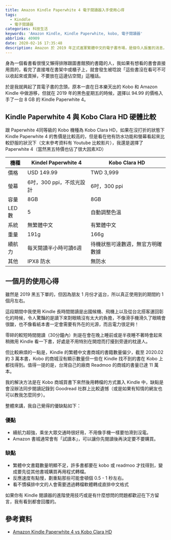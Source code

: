 ```yaml
---
title: Amazon Kindle Paperwhite 4 電子閱讀器入手使用心得
tags:
  - Kinddle
  - 電子閱讀器
categories: 科技生活
keywords: 'Amazon Kindle, Kindle Paperwhite, kobo, 電子閱讀器'
abbrlink: 40909
date: 2020-02-16 17:35:48
description: Amazon 於 2019 年正式進軍繁體中文的電子書市場，是個令人振奮的消息，但還是有些不足之處。現在就來看看 Amazon Kindle 的使用心得吧！
---
```


身為一個看書看很慢又懶得排隊跟圖書館預約書籍的人，我如果有想看的書會直接用買的，看完了直接堆在書架中或櫃子上，就會發生被唸說「這些書沒在看可不可以收起來或賣掉，不要放在這邊佔空間」這種話。

於是我就興起了買電子書的念頭，原本一直在日本樂天出的 Kobo 和 Amazon Kindle 中做游移，但就在 2019 年的黑色星期五的時候，選擇以 94.99 的價格入手了一台 8 GB 的 Kindle Paperwhite 4。

<!--more-->

## Kindle Paperwhite 4 與 Kobo Clara HD 硬體比較
跟 Paperwhite 4同等級的 Kobo 機種為 Kobo Clara HD，如果在沒打折的狀態下 Kindle Paperwhite 4 的售價是比較高的，但是看在他有防水功能和螢幕看起來比較舒服的狀況下（文末參考資料有 Youtube 比較影片），我還是選擇了 Paperwhite 4（當然黑五特價也佔了很大因素XD）

| 機種 | Kindel Paperwhite 4 | Kobo Clara HD |
| - | - | - |
| 價格 | USD 149.99 | TWD 3,999 |
| 螢幕 |  6吋，300 ppi，不炫光設計 | 6吋，300 ppi |
| 容量 | 8GB | 8GB |
| LED數 | 5 | 自動調整色溫 |
| 系統 | 無繁體中文 | 有繁體中文
| 重量 | 191g | 166g |
| 續航力 | 每天閱讀半小時可讀6週 | 待機狀態可達數週，無官方明確數據 |
| 其他 | IPX8 防水 | 無防水 |


## 一個月的使用心得
雖然是 2019 黑五下單的，但因為朋友 1 月份才返台，所以真正使用到的期間約 1 個月左右。

這段期間中我使用 Kindle 長時間閱讀是出國候機、飛機上以及從台北搭客運回彰化的時候，令人驚豔的是讀下來對眼睛沒有太大的負擔，不像滑手機滑久了眼睛會很酸，也不像看紙本書一定會需要有外在的光源，而且電力很足夠！

零碎的較短時間閱讀（30分鐘內）則是在會在晚上睡前或是半夜睡不著時會起來稍微用 Kindle 看一下書，好處是不用特別在開燈而打擾到旁邊的枕邊人。

但比較麻煩的一點是，Kindle 的繁體中文書商城的書籍數量偏少，截至 2020.02 約 3 萬本書，Kobo 的商城沒有顯示數量但一些在 Kindle 找不到的書在 Kobo 上都找得到。值得一提的是，台灣自己的廠商 Readmoo 的商城的書量已達 11 萬本。

我的解決方法是在 Kobo 商城買書下來然後用轉檔的方式置入 Kindle 中，缺點是會沒辦法同步閱讀記錄到 Goodread 社群上比較遺憾（或是如果有知情的網友也可以教我怎麼同步）。

整體來講，我自己覺得的優缺點如下：
### 優點
* 續航力超強，乘坐大眾交通時很好用，不用像手機一樣要怕滑到沒電。
* Amazon 書城通常會有「試讀本」，可以讓你先閱讀後再決定要不要購買。

### 缺點
* 繁體中文書籍數量明顯不足，許多書都要在 kobo 或 readmoo 才找得到，變成要先從其他書城購買再用程式轉檔。
* 反應速度有點慢，劃重點那些可能會頓個 0.5 - 1 秒左右。
* 看不慣橫排中文的人會需要透過轉檔軟體轉成直排中文格式

如果你有 Kindle 閱讀器的進階使用技巧或是有什麼想問的問題都歡迎在下方留言，我有看到都會回覆的。

## 參考資料
* [Amazon Kindle Paperwhite 4 vs Kobo Clara HD](https://www.youtube.com/watch?v=16TH6WGLULg)
